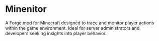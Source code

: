 # Minenitor
A Forge mod for Minecraft designed to trace and monitor player actions within the game environment. Ideal for server administrators and developers seeking insights into player behavior.
